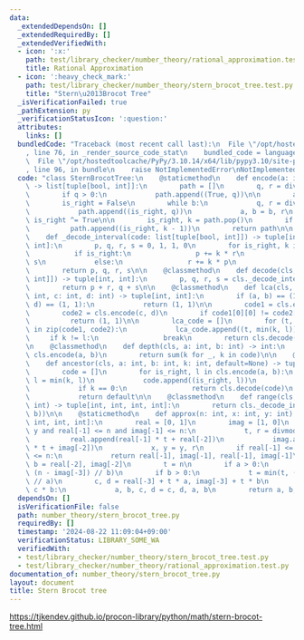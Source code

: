 ```yaml
---
data:
  _extendedDependsOn: []
  _extendedRequiredBy: []
  _extendedVerifiedWith:
  - icon: ':x:'
    path: test/library_checker/number_theory/rational_approximation.test.py
    title: Rational Approximation
  - icon: ':heavy_check_mark:'
    path: test/library_checker/number_theory/stern_brocot_tree.test.py
    title: "Stern\u2013Brocot Tree"
  _isVerificationFailed: true
  _pathExtension: py
  _verificationStatusIcon: ':question:'
  attributes:
    links: []
  bundledCode: "Traceback (most recent call last):\n  File \"/opt/hostedtoolcache/PyPy/3.10.14/x64/lib/pypy3.10/site-packages/onlinejudge_verify/documentation/build.py\"\
    , line 76, in _render_source_code_stat\n    bundled_code = language.bundle(\n\
    \  File \"/opt/hostedtoolcache/PyPy/3.10.14/x64/lib/pypy3.10/site-packages/onlinejudge_verify/languages/python.py\"\
    , line 96, in bundle\n    raise NotImplementedError\nNotImplementedError\n"
  code: "class SternBrocotTree:\n    @staticmethod\n    def encode(a: int, b: int)\
    \ -> list[tuple[bool, int]]:\n        path = []\n        q, r = divmod(a, b)\n\
    \        if q > 0:\n            path.append((True, q))\n\n        a, b = b, r\n\
    \        is_right = False\n        while b:\n            q, r = divmod(a, b)\n\
    \            path.append((is_right, q))\n            a, b = b, r\n           \
    \ is_right ^= True\n\n        is_right, k = path.pop()\n        if k > 1:\n  \
    \          path.append((is_right, k - 1))\n        return path\n\n    @staticmethod\n\
    \    def _decode_interval(code: list[tuple[bool, int]]) -> tuple[int, int, int,\
    \ int]:\n        p, q, r, s = 0, 1, 1, 0\n        for is_right, k in code:\n \
    \           if is_right:\n                p += k * r\n                q += k *\
    \ s\n            else:\n                r += k * p\n                s += k * q\n\
    \        return p, q, r, s\n\n    @classmethod\n    def decode(cls, code: list[tuple[bool,\
    \ int]]) -> tuple[int, int]:\n        p, q, r, s = cls._decode_interval(code)\n\
    \        return p + r, q + s\n\n    @classmethod\n    def lca(cls, a: int, b:\
    \ int, c: int, d: int) -> tuple[int, int]:\n        if (a, b) == (1, 1) or (c,\
    \ d) == (1, 1):\n            return (1, 1)\n\n        code1 = cls.encode(a, b)\n\
    \        code2 = cls.encode(c, d)\n        if code1[0][0] != code2[0][0]:\n  \
    \          return (1, 1)\n\n        lca_code = []\n        for (t, k), (_, l)\
    \ in zip(code1, code2):\n            lca_code.append((t, min(k, l)))\n       \
    \     if k != l:\n                break\n        return cls.decode(lca_code)\n\
    \n    @classmethod\n    def depth(cls, a: int, b: int) -> int:\n        code =\
    \ cls.encode(a, b)\n        return sum(k for _, k in code)\n\n    @classmethod\n\
    \    def ancestor(cls, a: int, b: int, k: int, default=None) -> tuple[int, int]:\n\
    \        code = []\n        for is_right, l in cls.encode(a, b):\n           \
    \ l = min(k, l)\n            code.append((is_right, l))\n            k -= l\n\
    \            if k == 0:\n                return cls.decode(code)\n        else:\n\
    \            return default\n\n    @classmethod\n    def range(cls, a: int, b:\
    \ int) -> tuple[int, int, int, int]:\n        return cls._decode_interval(cls.encode(a,\
    \ b))\n\n    @staticmethod\n    def approx(n: int, x: int, y: int) -> tuple[int,\
    \ int, int, int]:\n        real = [0, 1]\n        imag = [1, 0]\n        while\
    \ y and real[-1] <= n and imag[-1] <= n:\n            t, r = divmod(x, y)\n  \
    \          real.append(real[-1] * t + real[-2])\n            imag.append(imag[-1]\
    \ * t + imag[-2])\n            x, y = y, r\n        if real[-1] <= n and imag[-1]\
    \ <= n:\n            return real[-1], imag[-1], real[-1], imag[-1]\n        a,\
    \ b = real[-2], imag[-2]\n        t = n\n        if a > 0:\n            t = min(t,\
    \ (n - imag[-3]) // b)\n        if b > 0:\n            t = min(t, (n - real[-3])\
    \ // a)\n        c, d = real[-3] + t * a, imag[-3] + t * b\n        if a * d >\
    \ c * b:\n            a, b, c, d = c, d, a, b\n        return a, b, c, d\n"
  dependsOn: []
  isVerificationFile: false
  path: number_theory/stern_brocot_tree.py
  requiredBy: []
  timestamp: '2024-08-22 11:09:04+09:00'
  verificationStatus: LIBRARY_SOME_WA
  verifiedWith:
  - test/library_checker/number_theory/stern_brocot_tree.test.py
  - test/library_checker/number_theory/rational_approximation.test.py
documentation_of: number_theory/stern_brocot_tree.py
layout: document
title: Stern Brocot tree
---
```


https://tjkendev.github.io/procon-library/python/math/stern-brocot-tree.html